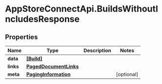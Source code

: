 # AppStoreConnectApi.BuildsWithoutIncludesResponse

## Properties

Name | Type | Description | Notes
------------ | ------------- | ------------- | -------------
**data** | [**[Build]**](Build.md) |  | 
**links** | [**PagedDocumentLinks**](PagedDocumentLinks.md) |  | 
**meta** | [**PagingInformation**](PagingInformation.md) |  | [optional] 


